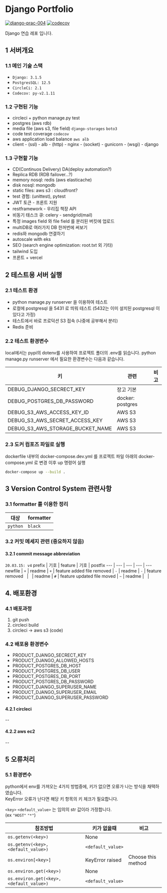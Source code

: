 # Django Portfolio

[![django-prac-004](https://circleci.com/gh/noname2048/django-prac-004.svg?style=shield)](https://circleci.com/gh/noname2048/django-prac-004)
[![codecov](https://codecov.io/gh/noname2048/django-prac-004/branch/main/graph/badge.svg?token=S44312H93C)](https://codecov.io/gh/noname2048/django-prac-004)

Django 연습 레포 입니다.

## 1 서버개요

### 1.1 메인 기술 스택

* `Django: 3.1.5`
* `PostgresSQL: 12.5`
* `CircleCi: 2.1`
* `Codecov: py-v2.1.11`

### 1.2 구현된 기능

* circleci + python manage.py test
* postgres (aws rdb)
* media file (aws s3, file field) `django-storages` `boto3`
* code test coverage `codecov`
* aws application load balance `aws alb`
* client - (ssl) - alb - (http) - nginx - (socket) - gunicorn - (wsgi) - django
 
### 1.3 구현할 기능

* CD(Continuos Delivery) DA(deploy automation?)
* Replica RDB (RDB failover...?)
* memory nosql: redis (aws elasticache)
* disk nosql: mongodb
* static files: aws s3 : cloudfront?
* test 경험: (unittest), pytest
* JWT 토큰 - 프론트 지원
* restframework - 우리집 책장 API
* 비동기 태스크 큐: celery - sendgrid(mail)
* 특정 images field 와 file field 를 분리된 버킷에 업로드
* multiDB로 여러가지 DB 한꺼번에 써보기
* redis와 mongodb 연결하기
* autoscale with eks
* SEO (search engine optimization: root.txt 외 기타)
* tailwind 도입
* 프론트 + vercel

## 2 테스트용 서버 실행

### 2.1 테스트 환경

* python manage.py runserver 을 이용하여 테스트
* 로컬에 postgresql 을 5431 로 띄워 테스트 (5432는 이미 설치된 postgresql 이 있다고 가정)
* 테스트에서 바로 프로덕션 S3 접속 (나중에 공부해서 분리)
* Redis 준비

### 2.2 테스트 환경변수

local에서는 pypi의 dotenv를 사용하여 프로젝트 폴더의 .env를 읽습니다.
python manage.py runserver 에서 필요한 환경변수는 다음과 같습니다.

키 | 관련 | 비고
---|---|---
DEBUG_DJANGO_SECRECT_KEY | 장고 기본
DEBUG_POSTGRES_DB_PASSWORD | docker: postgres
DEBUG_S3_AWS_ACCESS_KEY_ID | AWS S3
DEBUG_S3_AWS_SECRET_ACCESS_KEY | AWS S3
DEBUG_S3_AWS_STORAGE_BUCKET_NAME | AWS S3

### 2.3 도커 컴포즈 파일로 실행

dockerfile 내부의 docker-compose.dev.yml 를 프로젝트 파일 아래의 docker-compose.yml 로 변경
이후 up 명령어 실행

```bash
docker-compose up --build .
```

## 3 Version Control System 관련사항

### 3.1 formatter 를 이용한 정리

대상 | formatter
--- | ---
`python` | `black`

### 3.2 커밋 메세지 관련 (중요하지 않음)

#### 3.2.1 commit message abbreviation

`20.03.15: v4`
prefix | 기호 | feature | 기호 | postfix
--- | --- | --- | --- | ---
newfile | `+` | readme | `+` | feature added
file removed | `-` | readme | `-` | feature removed
&nbsp; | &nbsp; | readme | `#` | feature updated 
file moved | `~` | readme | &nbsp; | &nbsp;

## 4. 배포환경

### 4.1 배포과정

1. git push
2. circleci build
3. circleci -> aws s3 (code)
   
### 4.2 배포용 환경변수

* PRODUCT_DJANGO_SECRECT_KEY
* PRODUCT_DJANGO_ALLOWED_HOSTS
* PRODUCT_POSTGRES_DB_HOST
* PRODUCT_POSTGRES_DB_USER
* PRODUCT_POSTGRES_DB_PORT
* PRODUCT_POSTGRES_DB_PASSWORD
* PRODUCT_DJANGO_SUPERUSER_NAME
* PRODUCT_DJANGO_SUPERUSER_EMAIL
* PRODUCT_DJANGO_SUPERUSER_PASSWORD

#### 4.2.1 circleci

--

#### 4.2.2 aws ec2

--

## 5 오류처리

### 5.1 환경변수

python에서 env를 가져오는 4가지 방법중에, 키가 없으면 오류가 나는 방식을 채택하였습니다. \
KeyError 오류가 난다면 해당 키 항목의 키 체크가 필요합니다.

`<key>` `<default_value>` 는 임의의 str 값이라 가정합니다. \
(ex `"HOST"` `"*"`)

참조방법 | 키가 없을때 | 비고
---|---|---
`os.getenv(<key>)` | None |
`os.getenv(<key>, <default_value>)` | `<default_value>` |
`os.environ[<key>]` | KeyError raised | Choose this method
`os.environ.get(<key>)` | None | 
`os.environ.get(<key>, <default_value>)` | `<default_value>` |
